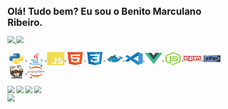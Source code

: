 ## Olá! Tudo bem? Eu sou o Benito Marculano Ribeiro. 
 <div>
  <a href="https://github.com/BenitoMarculanoRibeiro">
  <img height="180em" src="https://github-readme-stats.vercel.app/api?username=BenitoMarculanoRibeiro&show_icons=true&theme=dracula&include_all_commits=true&count_private=true"/>
  <img height="180em" src="https://github-readme-stats.vercel.app/api/top-langs/?username=BenitoMarculanoRibeiro&layout=compact&langs_count=7&theme=dracula"/>
</div>
<div style="display: inline_block"><br>
  <img align="center" alt="doug-Python" height="30" width="40" src="https://raw.githubusercontent.com/devicons/devicon/master/icons/python/python-original.svg">
  <img align="center" alt="doug-Java" height="30" width="40" src="https://github.com/devicons/devicon/blob/master/icons/java/java-original.svg">
  <img align="center" alt="doug-Js" height="30" width="40" src="https://raw.githubusercontent.com/devicons/devicon/master/icons/javascript/javascript-plain.svg">
  <img align="center" alt="doug-HTML" height="30" width="40" src="https://raw.githubusercontent.com/devicons/devicon/master/icons/html5/html5-original.svg">
  <img align="center" alt="doug-CSS" height="30" width="40" src="https://raw.githubusercontent.com/devicons/devicon/master/icons/css3/css3-original.svg">
  <img align="center" alt="doug-Docker" height="30" width="40" src="https://github.com/devicons/devicon/blob/master/icons/docker/docker-original.svg">
  <img align="center" alt="doug-VSCode" height="30" width="40" src="https://github.com/devicons/devicon/blob/master/icons/vscode/vscode-original.svg">
  <img align="center" alt="doug-Vue" height="30" width="40" src="https://github.com/devicons/devicon/blob/master/icons/vuejs/vuejs-original.svg">
  <img align="center" alt="doug-Node" height="30" width="40" src="https://github.com/devicons/devicon/blob/master/icons/nodejs/nodejs-original.svg">
  <img align="center" alt="doug-NPM" height="30" width="40" src="https://github.com/devicons/devicon/blob/master/icons/npm/npm-original-wordmark.svg">
  <img align="center" alt="doug-PHP" height="30" width="40" src="https://github.com/devicons/devicon/blob/master/icons/php/php-original.svg">
  <img align="center" alt="doug-Compose" height="30" width="40" src="https://github.com/devicons/devicon/blob/master/icons/composer/composer-original.svg">
  <img align="center" alt="doug-Jupyter" height="30" width="40" src="https://github.com/devicons/devicon/blob/master/icons/jupyter/jupyter-original-wordmark.svg">
 <div> 
  <br>
  <a href="https://www.instagram.com/benitomarculanoribeiro/" target="_blank"><img src="https://img.shields.io/badge/-Instagram-%23E4405F?style=for-the-badge&logo=instagram&logoColor=white" target="_blank"></a>
  <a href = "mailto:benito2016mr@gmail.com"><img src="https://img.shields.io/badge/-Gmail-%23333?style=for-the-badge&logo=gmail&logoColor=white" target="_blank"></a>
  <a href="https://www.linkedin.com/in/benito-marculano-ribeiro-a23018141/" target="_blank"><img src="https://img.shields.io/badge/-LinkedIn-%230077B5?style=for-the-badge&logo=linkedin&logoColor=white" target="_blank"></a> 
  <a href="https://api.whatsapp.com/send?phone=5527995152815" target="_blank"><img src="https://img.shields.io/badge/WhatsApp-25D366?style=for-the-badge&logo=whatsapp&logoColor=white" target="_blank"></a>
 </div>
 <div>
  <a href="https://api.badgr.io/public/assertions/elx4pD5oR8y0PpI7ZilFAg">
    <img src="https://api.badgr.io/public/assertions/elx4pD5oR8y0PpI7ZilFAg/image" style="height:100px">
  </a>
</div>
</div>

